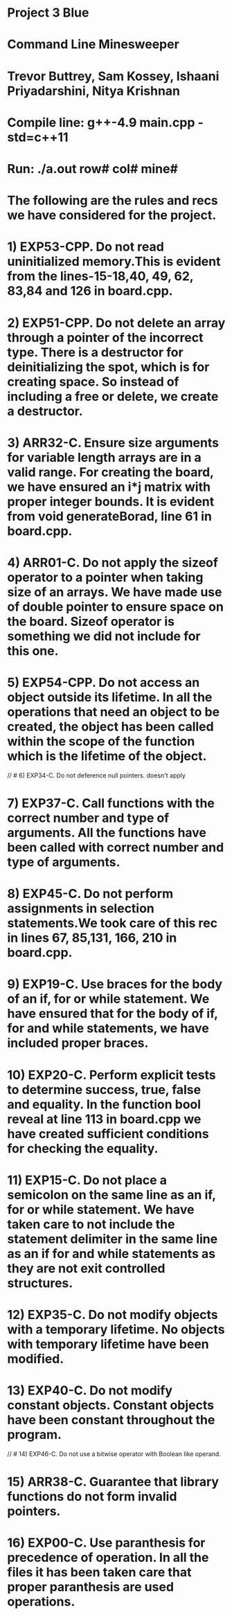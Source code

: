 # Project 3 Blue

# Command Line Minesweeper

# Trevor Buttrey, Sam Kossey, Ishaani Priyadarshini, Nitya Krishnan

# Compile line: g++-4.9 main.cpp -std=c++11
# Run: ./a.out row# col# mine#


# The following are the rules and recs we have considered for the project.
# 1)  EXP53-CPP. Do not read uninitialized memory.This is evident from the lines-15-18,40, 49, 62, 83,84 and 126 in board.cpp.
# 2)  EXP51-CPP. Do not delete an array through a pointer of the incorrect type. There is a destructor for deinitializing the spot, which is for creating space. So instead of including a free or delete, we create a destructor.
# 3)  ARR32-C. Ensure size arguments for variable length arrays are in a valid range. For creating the board, we have ensured an i*j matrix with proper integer bounds. It is evident from void generateBorad, line 61 in board.cpp.
# 4)  ARR01-C. Do not apply the sizeof operator to a pointer when taking size of an arrays. We have made use of double pointer to ensure space on the board. Sizeof operator is something we did not include for this one.
# 5)  EXP54-CPP. Do not access an object outside its lifetime. In all the operations that need an object to be created, the object has been called within the scope of the function which is the lifetime of the object.
// # 6)  EXP34-C. Do not deference null pointers. doesn't apply
# 7)  EXP37-C. Call functions with the correct number and type of arguments. All the functions have been called with correct number and type of arguments. 
# 8)  EXP45-C. Do not perform assignments in selection statements.We took care of this rec in lines 67, 85,131, 166, 210 in board.cpp.
# 9)  EXP19-C. Use braces for the body of an if, for or while statement. We have ensured that for the body of if, for and while statements, we have included proper braces.
# 10) EXP20-C. Perform explicit tests to determine success, true, false and equality. In the function bool reveal at line 113 in board.cpp we have created sufficient conditions for checking the equality.
# 11) EXP15-C. Do not place a semicolon on the same line as an if, for or while statement. We have taken care to not include the statement delimiter in the same line as an if for and while statements as they are not exit controlled structures.
# 12) EXP35-C. Do not modify objects with a temporary lifetime. No objects with temporary lifetime have been modified.
# 13) EXP40-C. Do not modify constant objects. Constant objects have been constant throughout the program.
// # 14) EXP46-C. Do not use a bitwise operator with Boolean like operand. 
# 15) ARR38-C. Guarantee that library functions do not form invalid pointers.
# 16) EXP00-C. Use paranthesis for precedence of operation. In all the files it has been taken care that proper paranthesis are used operations.